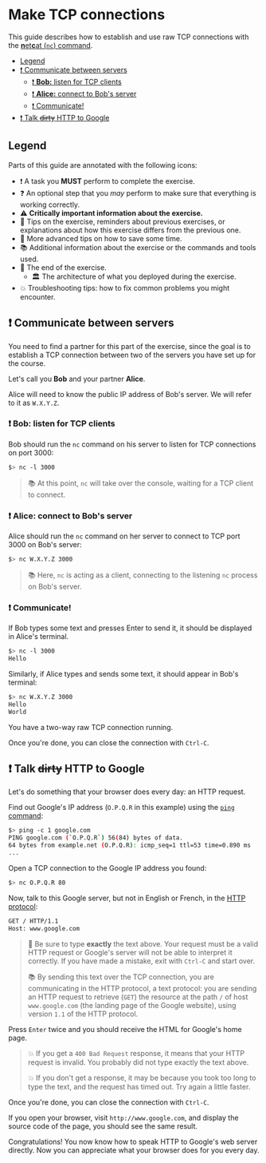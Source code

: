 # Make TCP connections

This guide describes how to establish and use raw TCP connections with the
[**n**et**c**at (`nc`) command][nc].

<!-- START doctoc generated TOC please keep comment here to allow auto update -->
<!-- DON'T EDIT THIS SECTION, INSTEAD RE-RUN doctoc TO UPDATE -->

- [Legend](#legend)
- [:exclamation: Communicate between servers](#exclamation-communicate-between-servers)
  - [:exclamation: **Bob:** listen for TCP clients](#exclamation-bob-listen-for-tcp-clients)
  - [:exclamation: **Alice:** connect to Bob's server](#exclamation-alice-connect-to-bobs-server)
  - [:exclamation: Communicate!](#exclamation-communicate)
- [:exclamation: Talk ~~dirty~~ HTTP to Google](#exclamation-talk-dirty-http-to-google)

<!-- END doctoc generated TOC please keep comment here to allow auto update -->



## Legend

Parts of this guide are annotated with the following icons:

- :exclamation: A task you **MUST** perform to complete the exercise.
- :question: An optional step that you _may_ perform to make sure that
  everything is working correctly.
- :warning: **Critically important information about the exercise.**
- :gem: Tips on the exercise, reminders about previous exercises, or
  explanations about how this exercise differs from the previous one.
- :space_invader: More advanced tips on how to save some time.
- :books: Additional information about the exercise or the commands and tools
  used.
- :checkered_flag: The end of the exercise.
  - :classical_building: The architecture of what you deployed during the
    exercise.
- :boom: Troubleshooting tips: how to fix common problems you might encounter.



## :exclamation: Communicate between servers

You need to find a partner for this part of the exercise, since the goal is to
establish a TCP connection between two of the servers you have set up for the
course.

Let's call you **Bob** and your partner **Alice**.

Alice will need to know the public IP address of Bob's server. We will refer to
it as `W.X.Y.Z`.

### :exclamation: **Bob:** listen for TCP clients

Bob should run the `nc` command on his server to listen for TCP connections on
port 3000:

```bash
$> nc -l 3000
```

> :books: At this point, `nc` will take over the console, waiting for a TCP
> client to connect.

### :exclamation: **Alice:** connect to Bob's server

Alice should run the `nc` command on her server to connect to TCP port 3000 on
Bob's server:

```bash
$> nc W.X.Y.Z 3000
```

> :books: Here, `nc` is acting as a client, connecting to the listening `nc`
> process on Bob's server.

### :exclamation: Communicate!

If Bob types some text and presses Enter to send it,
it should be displayed in Alice's terminal.

```bash
$> nc -l 3000
Hello
```

Similarly, if Alice types and sends some text, it should appear in Bob's terminal:

```bash
$> nc W.X.Y.Z 3000
Hello
World
```

You have a two-way raw TCP connection running.

Once you're done, you can close the connection with `Ctrl-C`.



## :exclamation: Talk ~~dirty~~ HTTP to Google

Let's do something that your browser does every day: an HTTP request.

Find out Google's IP address (`O.P.Q.R` in this example) using the [`ping`
command][ping]:

```bash
$> ping -c 1 google.com
PING google.com (`O.P.Q.R`) 56(84) bytes of data.
64 bytes from example.net (O.P.Q.R): icmp_seq=1 ttl=53 time=0.890 ms
...
```

Open a TCP connection to the Google IP address you found:

```bash
$> nc O.P.Q.R 80
```

Now, talk to this Google server, but not in English or French, in the [HTTP
protocol][http]:

```bash
GET / HTTP/1.1
Host: www.google.com
```

> :gem: Be sure to type **exactly** the text above. Your request must be a valid
> HTTP request or Google's server will not be able to interpret it correctly. If
> you have made a mistake, exit with `Ctrl-C` and start over.
>
> :books: By sending this text over the TCP connection, you are communicating in
> the HTTP protocol, a text protocol: you are sending an HTTP request to
> retrieve (`GET`) the resource at the path `/` of host `www.google.com` (the
> landing page of the Google website), using version `1.1` of the HTTP protocol.

Press `Enter` twice and you should receive the HTML for Google's home page.

> :boom: If you get a `400 Bad Request` response, it means that your HTTP
> request is invalid. You probably did not type exactly the text above.
>
> :boom: If you don't get a response, it may be because you took too long to
> type the text, and the request has timed out. Try again a little faster.

Once you're done, you can close the connection with `Ctrl-C`.

If you open your browser, visit `http://www.google.com`, and display the source
code of the page, you should see the same result.

Congratulations! You now know how to speak HTTP to Google's web server directly.
Now you can appreciate what your browser does for you every day.



[http]: https://en.wikipedia.org/wiki/HTTP
[nc]: https://en.wikipedia.org/wiki/Netcat
[ping]: https://en.wikipedia.org/wiki/Ping_(networking_utility)
